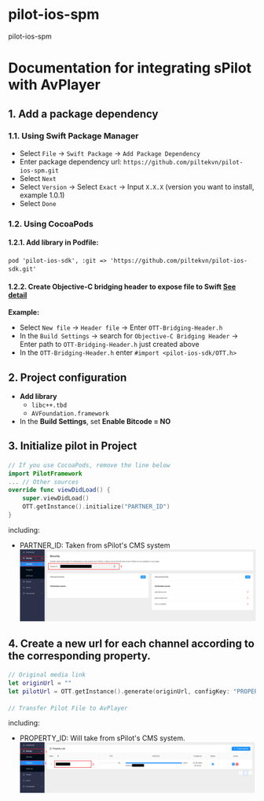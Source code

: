 # pilot-ios-spm

pilot-ios-spm

# Documentation for integrating sPilot with AvPlayer

## 1. Add a package dependency

### 1.1. Using Swift Package Manager

- Select `File` → `Swift Package` → `Add Package Dependency`
- Enter package dependency url: `https://github.com/piltekvn/pilot-ios-spm.git`
- Select `Next`
- Select `Version` -> Select `Exact` -> Input `X.X.X` (version you want to install, example 1.0.1)
- Select `Done`

### 1.2. Using CocoaPods

#### 1.2.1. Add library in Podfile:

`pod 'pilot-ios-sdk', :git => 'https://github.com/piltekvn/pilot-ios-sdk.git'`

#### 1.2.2. Create Objective-C bridging header to expose file to Swift [See detail](https://developer.apple.com/documentation/swift/importing-objective-c-into-swift)

**Example:**

- Select `New file` → `Header file` → Enter `OTT-Bridging-Header.h`
- In the `Build Settings` → search for `Objective-C Bridging Header` → Enter path to `OTT-Bridging-Header.h` just created above
- In the `OTT-Bridging-Header.h` enter `#import <pilot-ios-sdk/OTT.h>`

## 2. Project configuration

- **Add library**
  - `libc++.tbd`
  - `AVFoundation.framework`
- In the **Build Settings**, set **Enable Bitcode = NO**

## 3. Initialize pilot in Project

```swift
// If you use CocoaPods, remove the line below
import PilotFramework
... // Other sources
override func viewDidLoad() {
	super.viewDidLoad()
	OTT.getInstance().initialize("PARTNER_ID")
}
```

including:

- PARTNER_ID: Taken from sPilot's CMS system
  ![Get Partner Id from CMS](./assets/partner_id.png 'Partner Id')

## 4. Create a new url for each channel according to the corresponding property.

```swift
// Original media link
let originUrl = ""
let pilotUrl = OTT.getInstance().generate(originUrl, configKey: "PROPERTY_ID")

// Transfer Pilot File to AvPlayer
```

including:

- PROPERTY_ID: Will take from sPilot's CMS system.
  ![Get Property Id from CMS](./assets/property_id.png 'Property Id')
